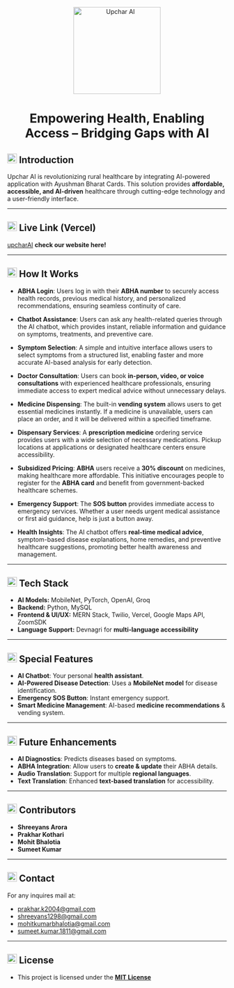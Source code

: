 <p align="center">
  <img src="https://res.cloudinary.com/mohitbhalotia/image/upload/v1739319732/j0u8cmuaie6ozzzbghv7.png" alt="Upchar AI" width="200">
</p>

<h1 align="center"><b>Empowering Health, Enabling Access – Bridging Gaps with AI </b></h1>

## <img src="https://res.cloudinary.com/mohitbhalotia/image/upload/v1739324285/aosxufgv5zkxxatvq1zy.png" alt="Upchar AI" width="22"> Introduction
Upchar AI is revolutionizing rural healthcare by integrating AI-powered application with Ayushman Bharat Cards. This solution provides **affordable, accessible, and AI-driven** healthcare through cutting-edge technology and a user-friendly interface.

---

## <img src="https://res.cloudinary.com/mohitbhalotia/image/upload/v1739323395/lwjlscmxmguqcgw7tskm.png" alt="Upchar AI" width="22"> Live Link (Vercel)
[upcharAI](https://upchar-ai-kiosk.vercel.app/)  **check our website here!**

---

## <img src="https://res.cloudinary.com/mohitbhalotia/image/upload/v1739323388/cwbp5rcaandtpv53duxw.png" alt="Upchar AI" width="22"> How It Works

- **ABHA Login**: Users log in with their **ABHA number** to securely access health records, previous medical history, and personalized recommendations, ensuring seamless continuity of care.

- **Chatbot Assistance**: Users can ask any health-related queries through the AI chatbot, which provides instant, reliable information and guidance on symptoms, treatments, and preventive care.

- **Symptom Selection**: A simple and intuitive interface allows users to select symptoms from a structured list, enabling faster and more accurate AI-based analysis for early detection.

- **Doctor Consultation**: Users can book **in-person, video, or voice consultations** with experienced healthcare professionals, ensuring immediate access to expert medical advice without unnecessary delays.

- **Medicine Dispensing**: The built-in **vending system** allows users to get essential medicines instantly. If a medicine is unavailable, users can place an order, and it will be delivered within a specified timeframe.

- **Dispensary Services**: A **prescription medicine** ordering service provides users with a wide selection of necessary medications. Pickup locations at applications or designated healthcare centers ensure accessibility.

- **Subsidized Pricing**: **ABHA** users receive a **30% discount** on medicines, making healthcare more affordable. This initiative encourages people to register for the **ABHA card** and benefit from government-backed healthcare schemes.

- **Emergency Support**: The **SOS button** provides immediate access to emergency services. Whether a user needs urgent medical assistance or first aid guidance, help is just a button away.

- **Health Insights**: The AI chatbot offers **real-time medical advice**, symptom-based disease explanations, home remedies, and preventive healthcare suggestions, promoting better health awareness and management.

---

## <img src="https://res.cloudinary.com/mohitbhalotia/image/upload/v1739323388/cwbp5rcaandtpv53duxw.png" alt="Upchar AI" width="22">  Tech Stack
- **AI Models:** MobileNet, PyTorch, OpenAI, Groq  
- **Backend:** Python, MySQL  
- **Frontend & UI/UX:** MERN Stack, Twilio, Vercel, Google Maps API, ZoomSDK  
- **Language Support:** Devnagri for **multi-language accessibility**

---

## <img src="https://res.cloudinary.com/mohitbhalotia/image/upload/v1739323394/eesciqbsxui6jcyfnqeh.png" alt="Upchar AI" width="22">  Special Features  
- **AI Chatbot**: Your personal **health assistant**.  
- **AI-Powered Disease Detection**: Uses a **MobileNet model** for disease identification.  
- **Emergency SOS Button**: Instant emergency support.  
- **Smart Medicine Management**: AI-based **medicine recommendations** & vending system.  

---

## <img src="https://res.cloudinary.com/mohitbhalotia/image/upload/v1739323391/h8lgduwgxx4jpuvjy2tf.png" alt="Upchar AI" width="22">  Future Enhancements
- **AI Diagnostics**: Predicts diseases based on symptoms.  
- **ABHA Integration**: Allow users to **create & update** their ABHA details.  
- **Audio Translation**: Support for multiple **regional languages**.  
- **Text Translation**: Enhanced **text-based translation** for accessibility.  

---

## <img src="https://res.cloudinary.com/mohitbhalotia/image/upload/v1739323395/lwjlscmxmguqcgw7tskm.png" alt="Upchar AI" width="22">  Contributors
- **Shreeyans Arora**  
- **Prakhar Kothari**  
- **Mohit Bhalotia**  
- **Sumeet Kumar**   

---

## <img src="https://res.cloudinary.com/mohitbhalotia/image/upload/v1739323390/ret5gvfteq5fzb6pqalx.png" alt="Upchar AI" width="22">  Contact
For any inquires mail at:
- prakhar.k2004@gmail.com
- shreeyans1298@gmail.com
- mohitkumarbhalotia@gmail.com
- sumeet.kumar.1811@gmail.com
---

## <img src="https://res.cloudinary.com/mohitbhalotia/image/upload/v1739323393/heiwepmkrgjohcqcmkvh.png" alt="Upchar AI" width="22">  License
- This project is licensed under the **[MIT License](#)**

